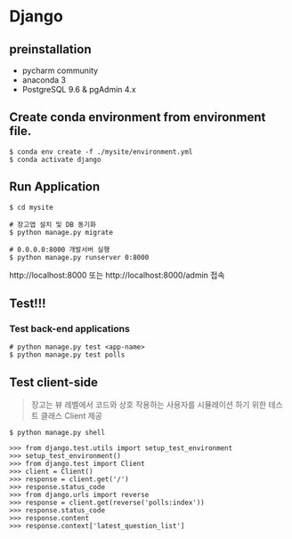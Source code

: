 # Django

## preinstallation

- pycharm community
- anaconda 3
- PostgreSQL 9.6 & pgAdmin 4.x

## Create conda environment from environment file.

```shell
$ conda env create -f ./mysite/environment.yml
$ conda activate django
```

## Run Application

```shell
$ cd mysite

# 장고앱 설치 및 DB 동기화
$ python manage.py migrate

# 0.0.0.0:8000 개발서버 실행
$ python manage.py runserver 0:8000
```

http://localhost:8000 또는 http://localhost:8000/admin 접속

## Test!!!

### Test back-end applications

```shell
# python manage.py test <app-name> 
$ python manage.py test polls
```

## Test client-side

> 장고는 뷰 레벨에서 코드와 상호 작용하는 사용자를 시뮬레이션 하기 위한 테스트 클래스 Client 제공

```shell
$ python manage.py shell
```

```shell
>>> from django.test.utils import setup_test_environment
>>> setup_test_environment()
>>> from django.test import Client
>>> client = Client()
>>> response = client.get('/')
>>> response.status_code
>>> from django.urls import reverse
>>> response = client.get(reverse('polls:index'))
>>> response.status_code
>>> response.content
>>> response.context['latest_question_list']
```